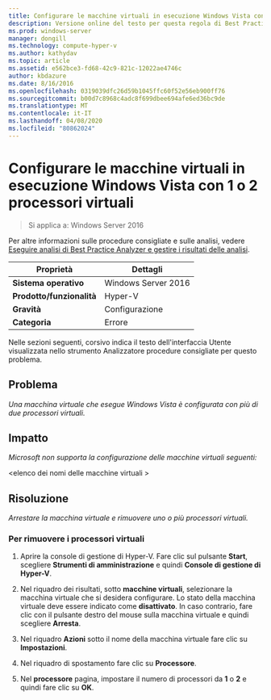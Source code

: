 ```yaml
---
title: Configurare le macchine virtuali in esecuzione Windows Vista con 1 o 2 processori virtuali
description: Versione online del testo per questa regola di Best Practices Analyzer.
ms.prod: windows-server
manager: dongill
ms.technology: compute-hyper-v
ms.author: kathydav
ms.topic: article
ms.assetid: e562bce3-fd68-42c9-821c-12022ae4746c
author: kbdazure
ms.date: 8/16/2016
ms.openlocfilehash: 0319039dfc26d59b1045ffc60f52e56eb900ff76
ms.sourcegitcommit: b00d7c8968c4adc8f699dbee694afe6ed36bc9de
ms.translationtype: MT
ms.contentlocale: it-IT
ms.lasthandoff: 04/08/2020
ms.locfileid: "80862024"
---
```

# <a name="configure-virtual-machines-running-windows-vista-with-1-or-2-virtual-processors"></a>Configurare le macchine virtuali in esecuzione Windows Vista con 1 o 2 processori virtuali

>Si applica a: Windows Server 2016

Per altre informazioni sulle procedure consigliate e sulle analisi, vedere [Eseguire analisi di Best Practice Analyzer e gestire i risultati delle analisi](https://go.microsoft.com/fwlink/p/?LinkID=223177).  
  
|Proprietà|Dettagli|  
|-|-|  
|**Sistema operativo**|Windows Server 2016|  
|**Prodotto/funzionalità**|Hyper-V|  
|**Gravità**|Configurazione|  
|**Categoria**|Errore|  
  
Nelle sezioni seguenti, corsivo indica il testo dell'interfaccia Utente visualizzata nello strumento Analizzatore procedure consigliate per questo problema.  
  
## <a name="issue"></a>Problema  
  
*Una macchina virtuale che esegue Windows Vista è configurata con più di due processori virtuali.*  
  
## <a name="impact"></a>Impatto  
  
*Microsoft non supporta la configurazione delle macchine virtuali seguenti:*  
  
\<elenco dei nomi delle macchine virtuali >  
  
## <a name="resolution"></a>Risoluzione  
  
*Arrestare la macchina virtuale e rimuovere uno o più processori virtuali.*  
  
### <a name="to-remove-virtual-processors"></a>Per rimuovere i processori virtuali  
  
1.  Aprire la console di gestione di Hyper-V. Fare clic sul pulsante **Start**, scegliere **Strumenti di amministrazione** e quindi **Console di gestione di Hyper-V**.  
  
2.  Nel riquadro dei risultati, sotto **macchine virtuali**, selezionare la macchina virtuale che si desidera configurare. Lo stato della macchina virtuale deve essere indicato come **disattivato**. In caso contrario, fare clic con il pulsante destro del mouse sulla macchina virtuale e quindi scegliere **Arresta**.  
  
3.  Nel riquadro **Azioni** sotto il nome della macchina virtuale fare clic su **Impostazioni**.  
  
4.  Nel riquadro di spostamento fare clic su **Processore**.  
  
5.  Nel **processore** pagina, impostare il numero di processori da **1** o **2** e quindi fare clic su **OK**.  
  


